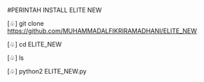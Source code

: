 #PERINTAH INSTALL ELITE NEW

[♧] git clone https://github.com/MUHAMMADALFIKRIRAMADHANI/ELITE_NEW

[♧] cd ELITE_NEW

[♧] ls

[♧] python2 ELITE_NEW.py
